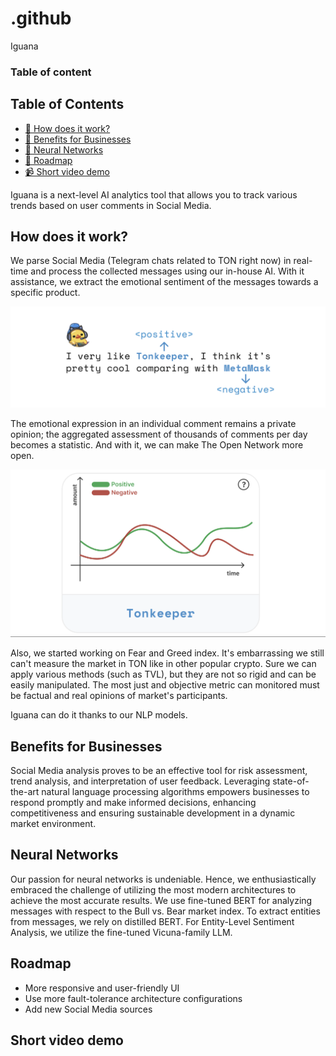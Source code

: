 # .github
Iguana

### Table of content
## Table of Contents
- [🤔 How does it work?](#How-does-it-work?)
- [💸 Benefits for Businesses](#Benefits-for-Businesses)
- [🤖 Neural Networks](#Neural-Networks)
- [🚗 Roadmap](#Roadmap)
- [📹 Short video demo](#Short-video-demo)


Iguana is a next-level AI analytics tool that allows you to track various trends based on user comments in Social Media.

## How does it work?
We parse Social Media (Telegram chats related to TON right now) in real-time and process the collected messages using our in-house AI. With it assistance, we extract the emotional sentiment of the messages towards a specific product.

![analysis-1](pics/analysis-1.png)

The emotional expression in an individual comment remains a private opinion; the aggregated assessment of thousands of comments per day becomes a statistic. And with it, we can make The Open Network more open.

![analysis-2](pics/analysis-2.png)

Also, we started working on Fear and Greed index. It's embarrassing we still can't measure the market in TON like in other popular crypto. Sure we can apply various methods (such as TVL), but they are not so rigid and can be easily manipulated. The most just and objective metric can monitored must be factual and real opinions of market's participants.

Iguana can do it thanks to our NLP models.

## Benefits for Businesses
Social Media analysis proves to be an effective tool for risk assessment, trend analysis, and interpretation of user feedback. Leveraging state-of-the-art natural language processing algorithms empowers businesses to respond promptly and make informed decisions, enhancing competitiveness and ensuring sustainable development in a dynamic market environment.

## Neural Networks
Our passion for neural networks is undeniable. Hence, we enthusiastically embraced the challenge of utilizing the most modern architectures to achieve the most accurate results. We use fine-tuned BERT for analyzing messages with respect to the Bull vs. Bear market index. To extract entities from messages, we rely on distilled BERT. For Entity-Level Sentiment Analysis, we utilize the fine-tuned Vicuna-family LLM.

## Roadmap
- More responsive and user-friendly UI
- Use more fault-tolerance architecture configurations
- Add new Social Media sources

## Short video demo
